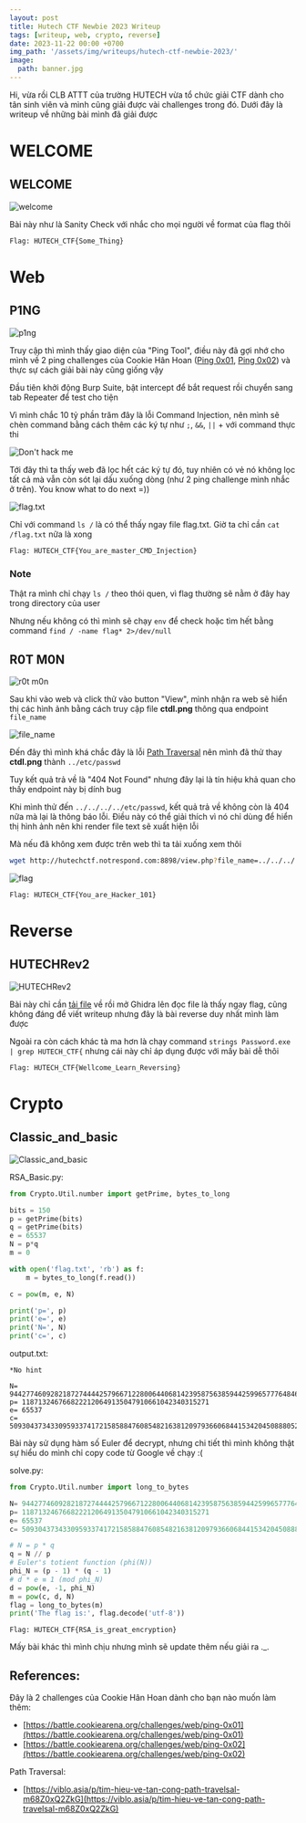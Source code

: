 ```yaml
---
layout: post
title: Hutech CTF Newbie 2023 Writeup
tags: [writeup, web, crypto, reverse]
date: 2023-11-22 00:00 +0700
img_path: '/assets/img/writeups/hutech-ctf-newbie-2023/'
image:
  path: banner.jpg
---
```


Hi, vừa rồi CLB ATTT của trường HUTECH vừa tổ chức giải CTF dành cho tân sinh viên và mình cũng giải được vài challenges trong đó. Dưới đây là writeup về những bài mình đã giải được

# WELCOME

## WELCOME

![welcome](https://i.imgur.com/OQQNvL4.png)

Bài này như là Sanity Check với nhắc cho mọi người về format của flag thôi

`Flag: HUTECH_CTF{Some_Thing}`

# Web

## P1NG

![p1ng](https://i.imgur.com/EBikeGi.png)

Truy cập thì mình thấy giao diện của "Ping Tool", điều này đã gợi nhớ cho mình về 2 ping challenges của Cookie Hân Hoan ([Ping 0x01](https://battle.cookiearena.org/challenges/web/ping-0x01), [Ping 0x02](https://battle.cookiearena.org/challenges/web/ping-0x02)) và thực sự cách giải bài này cũng giống vậy

Đầu tiên khởi động Burp Suite, bật intercept để bắt request rồi chuyển sang tab Repeater để test cho tiện

Vì mình chắc 10 tỷ phần trăm đây là lỗi Command Injection, nên mình sẽ chèn command bằng cách thêm các ký tự như `;`, `&&`, `||` + với command thực thi

![Don't hack me](https://i.imgur.com/neJ8pPk.png)

Tới đây thì ta thấy web đã lọc hết các ký tự đó, tuy nhiên có vẻ nó không lọc tất cả mà vẫn còn sót lại dấu xuống dòng (như 2 ping challenge mình nhắc ở trên). You know what to do next =))

![flag.txt](https://i.imgur.com/dt8h8L7.png)

Chỉ với command `ls /` là có thể thấy ngay file flag.txt. Giờ ta chỉ cần `cat /flag.txt` nữa là xong

`Flag: HUTECH_CTF{You_are_master_CMD_Injection}`

### Note

Thật ra mình chỉ chạy `ls /` theo thói quen, vì flag thường sẽ nằm ở đây hay trong directory của user

Nhưng nếu không có thì mình sẽ chạy `env` để check hoặc tìm hết bằng command `find / -name flag* 2>/dev/null`

## R0T M0N

![r0t m0n](https://i.imgur.com/IFqxkyZ.png)

Sau khi vào web và click thử vào button "View", mình nhận ra web sẽ hiển thị các hình ảnh bằng cách truy cập file **ctdl.png** thông qua endpoint `file_name`

![file_name](https://i.imgur.com/pwlyYdL.png)

Đến đây thì mình khá chắc đây là lỗi [Path Traversal](https://viblo.asia/p/tim-hieu-ve-tan-cong-path-travelsal-m68Z0xQ2ZkG) nên mình đã thử thay **ctdl.png** thành `../etc/passwd`

Tuy kết quả trả về là "404 Not Found" nhưng đây lại là tín hiệu khả quan cho thấy endpoint này bị dính bug

Khi mình thử đến `../../../../etc/passwd`, kết quả trả về không còn là 404 nữa mà lại là thông báo lỗi. Điều này có thể giải thích vì nó chỉ dùng để hiển thị hình ảnh nên khi render file text sẽ xuất hiện lỗi

Mà nếu đã không xem được trên web thì ta tải xuống xem thôi

```sh
wget http://hutechctf.notrespond.com:8898/view.php?file_name=../../../../etc/passwd
```

![flag](https://i.imgur.com/J76V0Kt.png)

`Flag: HUTECH_CTF{You_are_Hacker_101}`

# Reverse

## HUTECHRev2

![HUTECHRev2](https://i.imgur.com/loG4HRZ.png)

Bài này chỉ cần [tải file](https://hutechctf.notrespond.com/files/158a89433f2b473d419dbf4d7ac5b62c/Password.rar) về rồi mở Ghidra lên đọc file là thấy ngay flag, cũng không đáng để viết writeup nhưng đây là bài reverse duy nhất mình làm được

Ngoài ra còn cách khác tà ma hơn là chạy command `strings Password.exe | grep HUTECH_CTF{` nhưng cái này chỉ áp dụng được với mấy bài dễ thôi

`Flag: HUTECH_CTF{Wellcome_Learn_Reversing}`

# Crypto

## Classic_and_basic

![Classic_and_basic](https://i.imgur.com/SDHv3Qj.png)

RSA_Basic.py:
```py
from Crypto.Util.number import getPrime, bytes_to_long

bits = 150
p = getPrime(bits)
q = getPrime(bits)
e = 65537
N = p*q
m = 0

with open('flag.txt', 'rb') as f:
    m = bytes_to_long(f.read())

c = pow(m, e, N)

print('p=', p)
print('e=', e)
print('N=', N)
print('c=', c)
```

output.txt:
```
*No hint

N= 944277460928218727444425796671228006440681423958756385944259965777648467343805051250778307
p= 1187132467668222120649135047910661042340315271
e= 65537
c= 509304373433095933741721585884760854821638120979366068441534204508880522869949802723478795
```

Bài này sử dụng hàm số Euler để decrypt, nhưng chi tiết thì mình không thật sự hiểu do mình chỉ copy code từ Google về chạy :(

solve.py:
```py
from Crypto.Util.number import long_to_bytes

N= 944277460928218727444425796671228006440681423958756385944259965777648467343805051250778307
p= 1187132467668222120649135047910661042340315271
e= 65537
c= 509304373433095933741721585884760854821638120979366068441534204508880522869949802723478795

# N = p * q
q = N // p
# Euler's totient function (phi(N))
phi_N = (p - 1) * (q - 1)
# d * e ≡ 1 (mod phi_N)
d = pow(e, -1, phi_N)
m = pow(c, d, N)
flag = long_to_bytes(m)
print('The flag is:', flag.decode('utf-8'))
```

`Flag: HUTECH_CTF{RSA_is_great_encryption}`

Mấy bài khác thì mình chịu nhưng mình sẽ update thêm nếu giải ra ._.

## References:

Đây là 2 challenges của Cookie Hân Hoan dành cho bạn nào muốn làm thêm:
- [https://battle.cookiearena.org/challenges/web/ping-0x01](https://battle.cookiearena.org/challenges/web/ping-0x01)
- [https://battle.cookiearena.org/challenges/web/ping-0x02](https://battle.cookiearena.org/challenges/web/ping-0x02)

Path Traversal:
- [https://viblo.asia/p/tim-hieu-ve-tan-cong-path-travelsal-m68Z0xQ2ZkG](https://viblo.asia/p/tim-hieu-ve-tan-cong-path-travelsal-m68Z0xQ2ZkG)
